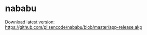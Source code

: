 nababu
======

Download latest version: https://github.com/pilsencode/nababu/blob/master/app-release.akp